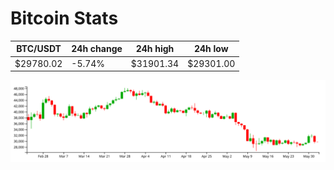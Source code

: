 # Bitcoin Stats

BTC/USDT|24h change|24h high|24h low|
|---|---|---|---|
|$29780.02|-5.74%|$31901.34|$29301.00|

<img src="./chart.svg">
